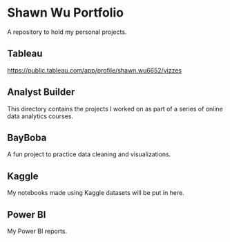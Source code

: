 # Shawn Wu Portfolio

A repository to hold my personal projects.


## Tableau
https://public.tableau.com/app/profile/shawn.wu6652/vizzes

## Analyst Builder
This directory contains the projects I worked on as part of a series of online data analytics courses.

## BayBoba
A fun project to practice data cleaning and visualizations.

## Kaggle 
My notebooks made using Kaggle datasets will be put in here.

## Power BI
My Power BI reports.
